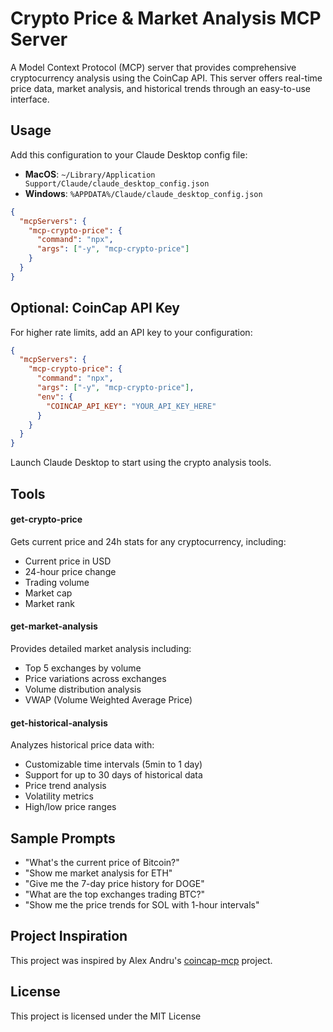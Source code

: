 # Crypto Price & Market Analysis MCP Server

A Model Context Protocol (MCP) server that provides comprehensive cryptocurrency analysis using the CoinCap API. This server offers real-time price data, market analysis, and historical trends through an easy-to-use interface.

## Usage

Add this configuration to your Claude Desktop config file:

- **MacOS**: `~/Library/Application Support/Claude/claude_desktop_config.json`
- **Windows**: `%APPDATA%/Claude/claude_desktop_config.json`

```json
{
  "mcpServers": {
    "mcp-crypto-price": {
      "command": "npx",
      "args": ["-y", "mcp-crypto-price"]
    }
  }
}
```

## Optional: CoinCap API Key

For higher rate limits, add an API key to your configuration:

```json
{
  "mcpServers": {
    "mcp-crypto-price": {
      "command": "npx",
      "args": ["-y", "mcp-crypto-price"],
      "env": {
        "COINCAP_API_KEY": "YOUR_API_KEY_HERE"
      }
    }
  }
}
```

Launch Claude Desktop to start using the crypto analysis tools.

## Tools

#### get-crypto-price

Gets current price and 24h stats for any cryptocurrency, including:
- Current price in USD
- 24-hour price change
- Trading volume
- Market cap
- Market rank

#### get-market-analysis

Provides detailed market analysis including:
- Top 5 exchanges by volume
- Price variations across exchanges
- Volume distribution analysis
- VWAP (Volume Weighted Average Price)

#### get-historical-analysis

Analyzes historical price data with:
- Customizable time intervals (5min to 1 day)
- Support for up to 30 days of historical data
- Price trend analysis
- Volatility metrics
- High/low price ranges

## Sample Prompts

- "What's the current price of Bitcoin?"
- "Show me market analysis for ETH"
- "Give me the 7-day price history for DOGE"
- "What are the top exchanges trading BTC?"
- "Show me the price trends for SOL with 1-hour intervals"

## Project Inspiration

This project was inspired by Alex Andru's [coincap-mcp](https://github.com/QuantGeekDev/coincap-mcp) project.

## License

This project is licensed under the MIT License